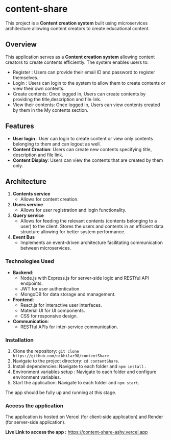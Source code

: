 


# content-share

This project is a **Content creation system** built using microservices architecture allowing content creators to create educational content.

## Overview

This application serves as a **Content creation system** allowing content creators to create contents efficiently. The system enables users to:

- Register : Users can provide their email ID and password to register themselves.
- Login : Users can login to the system to allow them to create contents or view their own contents. 
- Create contents: Once logged in, Users can create contents by providing the title,description and file link.
- View their contents: Once logged in, Users can view contents created by them in the My contents section. 


## Features
- **User login** : User can login to create content or view only contents belonging to them and can logout as well.
- **Content Creation**: Users can create new contents specifying title, description and file link.
- **Content Display**: Users can view the contents that are created by them only.


## Architecture

1. **Contents service**
   - Allows for content creation.
2. **Users service**
   - Allows for user registration and login functionality.
3. **Query service**
   - Allows for feeding the relevant contents (contents belonging to a user) to the client. Stores the users and contents in an efficient data structure allowing for better system performance.
4. **Event Bus**
   - Implements an event-driven architecture facilitating communication between microservices.



### Technologies Used

- **Backend**:
  - Node.js with Express.js for server-side logic and RESTful API endpoints.
  - JWT for user authentication.
  - MongoDB for data storage and management.
- **Frontend**:
  - React.js for interactive user interfaces.
  - Material UI for UI components.
  - CSS for responsive design.
- **Communication**:
  - RESTful APIs for inter-service communication.

### Installation

1. Clone the repository: `git clone https://github.com/nikhilar98/contentShare`
2. Navigate to the project directory: `cd contentShare`.
3. Install dependencies: Navigate to each folder and `npm install` .
4. Environment variables setup : Navigate to each folder and configure environment variables.
5. Start the application: Navigate to each folder and `npm start`.

The app should be fully up and running at this stage. 

### Access the application

The application is hosted on Vercel (for client-side application) and Render (for server-side application).

**Live Link to access the app :** <a>https://content-share-ashy.vercel.app</a>
